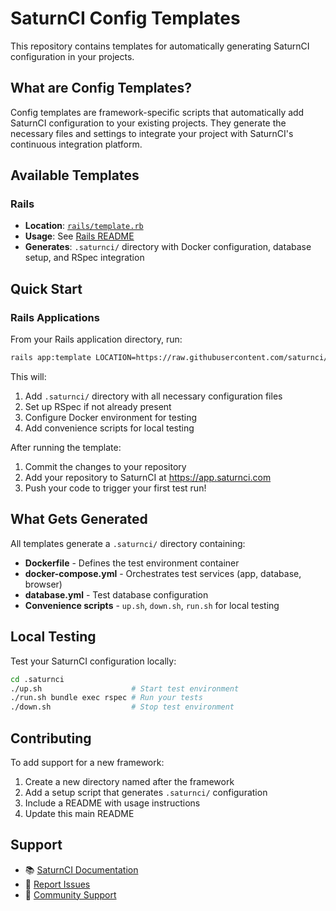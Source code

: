 # SaturnCI Config Templates

This repository contains templates for automatically generating SaturnCI configuration in your projects.

## What are Config Templates?

Config templates are framework-specific scripts that automatically add SaturnCI configuration to your existing projects. They generate the necessary files and settings to integrate your project with SaturnCI's continuous integration platform.

## Available Templates

### Rails
- **Location**: [`rails/template.rb`](rails/template.rb)
- **Usage**: See [Rails README](rails/README.md)
- **Generates**: `.saturnci/` directory with Docker configuration, database setup, and RSpec integration

## Quick Start

### Rails Applications

From your Rails application directory, run:

```bash
rails app:template LOCATION=https://raw.githubusercontent.com/saturnci/saturnci-config-templates/main/rails/template.rb
```

This will:
1. Add `.saturnci/` directory with all necessary configuration files
2. Set up RSpec if not already present
3. Configure Docker environment for testing
4. Add convenience scripts for local testing

After running the template:
1. Commit the changes to your repository
2. Add your repository to SaturnCI at https://app.saturnci.com
3. Push your code to trigger your first test run!

## What Gets Generated

All templates generate a `.saturnci/` directory containing:

- **Dockerfile** - Defines the test environment container
- **docker-compose.yml** - Orchestrates test services (app, database, browser)
- **database.yml** - Test database configuration
- **Convenience scripts** - `up.sh`, `down.sh`, `run.sh` for local testing

## Local Testing

Test your SaturnCI configuration locally:

```bash
cd .saturnci
./up.sh                    # Start test environment
./run.sh bundle exec rspec # Run your tests
./down.sh                  # Stop test environment
```

## Contributing

To add support for a new framework:

1. Create a new directory named after the framework
2. Add a setup script that generates `.saturnci/` configuration
3. Include a README with usage instructions
4. Update this main README

## Support

- 📚 [SaturnCI Documentation](https://docs.saturnci.com)
- 🐛 [Report Issues](https://github.com/saturnci/saturnci-config-templates/issues)
- 💬 [Community Support](https://github.com/saturnci/saturnci-config-templates/discussions)
